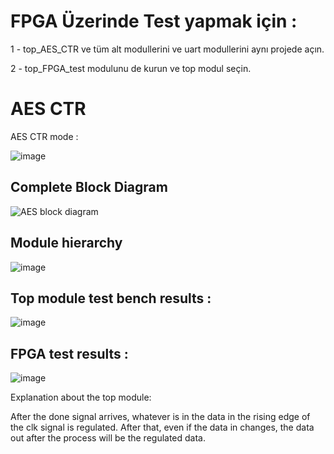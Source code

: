 # FPGA Üzerinde Test yapmak için :

1 - top_AES_CTR ve tüm alt modullerini ve uart modullerini aynı projede açın.

2 - top_FPGA_test modulunu de kurun ve top modul seçin.

# AES CTR

AES CTR mode :

![image](https://github.com/user-attachments/assets/a7db61e7-ce55-4e43-b55c-fa805b7206f3)


## **Complete Block Diagram**

![AES block diagram](https://github.com/user-attachments/assets/c80f2f60-3015-4204-9837-a4b1c92769f7)

## **Module hierarchy**

![image](https://github.com/user-attachments/assets/fe720734-9d2e-42d1-a736-81758567135d)


## Top module test bench results :

![image](https://github.com/user-attachments/assets/99d2f7f6-4bed-48cc-8218-faa92ef41a99)

## FPGA test results :
![image](https://github.com/user-attachments/assets/e9e7181c-4196-464e-8dbb-0775b3bed0a1)



Explanation about the top module:

After the done signal arrives, whatever is in the data in the rising edge of the clk signal is regulated. After that, even if the data in changes, the data out after the process will be the regulated data.


